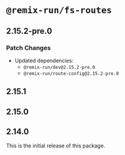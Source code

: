 # `@remix-run/fs-routes`

## 2.15.2-pre.0

### Patch Changes

- Updated dependencies:
  - `@remix-run/dev@2.15.2-pre.0`
  - `@remix-run/route-config@2.15.2-pre.0`

## 2.15.1

## 2.15.0

## 2.14.0

This is the initial release of this package.
